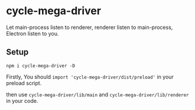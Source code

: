 # cycle-mega-driver

Let main-process listen to renderer, renderer listen to main-process, Electron listen to you.

## Setup

```shell
npm i cycle-mega-driver -D
```

Firstly, You should `import 'cycle-mega-driver/dist/preload'` in your preload script.

then use `cycle-mega-driver/lib/main` and `cycle-mega-driver/lib/renderer` in your code.
